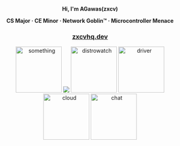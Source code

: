 <p align="center"><strong>Hi, I'm AGawas(zxcv)</strong></p>
<p align="center"><strong>CS Major · CE Minor · Network Goblin™ · Microcontroller Menace</strong></p>

<h3 align="center">
  <a href="https://zxcvhq.dev/">zxcvhq.dev</a>
</h3>

<div align="center">
<a href="https://wiki.osdev.org/Expanded_Main_Page"><img src="https://github.com/user-attachments/assets/a3eafd3c-ab4f-4fbf-b4a4-68d44a2ba27c" alt="something" width="120" /></a>
<a href="https://nixos.org/"><img src="https://github.com/user-attachments/assets/5b8dad2b-27a0-4a75-b07e-766f59a092d4" /></a>
<a href="https://distrowatch.com/table.php?distribution=dietpi"><img src="https://github.com/user-attachments/assets/6c9be2ec-ce0f-4b3e-a278-0df690ff704a" alt="distrowatch" width="120" /></a>
<a href="https://www.intel.com/content/www/us/en/download-center/home.html"><img src="https://github.com/user-attachments/assets/c979a0d3-88c8-4a83-a098-3e9d0e9a2362" alt="driver" width="120" /></a>
<a href="https://filen.io/"><img src="https://github.com/user-attachments/assets/496dfd80-eb53-446a-8302-1621d4bf8b4c" alt="cloud" width="120" /></a>
<a href="https://discord.com/channels/@me"><img src="https://github.com/user-attachments/assets/33af1b18-3124-4c74-9712-7a8b052403f2" alt="chat" width="120" /></a>
</div>


